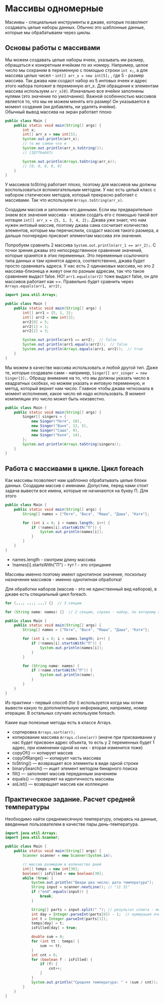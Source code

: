 # Массивы одномерные

Масиивы - специальные инструменты в джаве, которые позволяют создавать целые наборы данных. Обычно это шаблонные данные, которые мы обрабатываем через циклы.

## Основы работы с массивами

Мы можем создавать целые наборы ячеек, указывать им размер, обращаться к конкретным ячейкам по их номеру. Например, целое число мы сохраним в переменную с помощью строки `int x;`, а для массива целых чисел - `int[] arr_x = new int[5];` , где 5 - размер массива. Так джава нам создаст набор из 5 интовых ячеек и адрес этого набора положит в переменную arr_x. Для обращения к элементам массива используем `arr_x[0]`. Изначально все ячейки заполнены нулями (это значение по умолчанию). Важной особенностью массивов является то, что мы не можем менять его размер! Он указывается в момент создания (ни добавлять, ни удалять ячейки).  
Обычный вывод массива на экран работает плохо
```java
public class Main {
    public static void main(String[] args) {
        int x;
        int[] arr_x = new int[5];
        System.out.println(arr_x);
        // то же самое что и
        System.out.println(arr_x.toString());
        // [I@7fbe847c

        System.out.println(Arrays.toString(arr_x));
        // [0, 0, 0, 0, 0]        
    }
}
```
У массивов toString работает плохо, поэтому для массивов мы должны воспользоваться вспомогательным методом. У нас есть целый класс с набором статических методов, который прекрасно работает с массивами. Так что используем `Arrays.toString(arr_x)`.

Создадим массив и заполним его данными. Если мы предварительно знаем все значения массива - можем создать его с помощью такой вот нотации `int[] arr_x = {5, 1, 3, 4, 2};`. Джава уже знает, что нам нужен интовый массив, поэтому джава сама сосчитает количество элементов, которые мы перечислили, создаст массив такого размера, а дальше поочередно присвоит элементам массива эти значения.

Попробуем сравнить 2 массива `System.out.println(arr_1 == arr_2);`. С точки зрения джавы это непосредственное сравнение значений, которые хранятся в этих переменных. Это переменные ссылочного типа данных и там хрянятся адреса, соответственно, джава будет просто сравнивать адреса. У нас есть 2 одинаковых массива, но это 2 массива-близнеца и живут они по разным адресам, так что такое сравнение выдаст false. НО! `arr1.equals(arr2)` тоже выдаст false, он для массивов работает как ==. Правильно будет сравнить через `Arrays.equals(arr1, arr2);`
```java
import java.util.Arrays;

public class Main {
    public static void main(String[] args) {
        int[] arr1 = {5, 1, 3};
        int[] arr2 = new int[3];
        arr2[0] = 5;
        arr2[1] = 1;
        arr2[2] = 3;

        System.out.println(arr1 == arr2);  // false
        System.out.println(arr1.equals(arr2));  // false
        System.out.println(Arrays.equals(arr1, arr2));  // true
    }
}
```
Мы можем в качестве массива использовать и любой другой тип. Даже те, которые создавали сами - например, `Singer[] arr_singer = new Singer[3];`. Обращу внимание на то, что мы должны указать число в квадратных скобках, но можем указать и интовую переменную, и метод, который вернет нам число. Главное чтобы джава четкознала в момент исполнения, какое число ей надо использовать. В момент компиляции это число может быть неизвестно.
```java
public class Main {
    public static void main(String[] args) {
        Singer[] singers = {
            new Singer("Петя", 10),
            new Singer("Ваня", 12, 5),
            new Singer("Саша", 9),
            new Singer("Коля", 14),
        };
        System.out.println(Arrays.toString(singers));
    }
}
```

## Работа с массивами в цикле. Цикл foreach

Как массивы позволяют нам шаблонно обрабатывать целые блоки данных. Создадим массив с именами. Допустим, перед нами стоит задача вывести все имена, которые не начинаются на букву П. Для этого 
```java
public class Main {
    public static void main(String[] args) {
        String[] names = {"Петя", "Вася", "Маша", "Даша", "Катя"};

        for (int i = 0; i < names.length; i++) {
            if (!names[i].startsWith("П")) {
                System.out.println(names[i]);
            }
        }
    }
}
```
- names.length - смотрим длину массива
- !names[i].startsWith("П") - тут ! - это отрицание

Массивы именно поэтому имеют однотипное значение, поскольку назначение массивов - именно однотипная обработка!

Для обработки наборов (массив - это не единственный вид наборов), в джаве есть специальный цикл foreach.
```java
for (...; ...; ...) {}  // 3 секции

for (String name: names) {}  // 2 секции, справа - набор, по которому хотим пройтись, слева - заводим переменную, тип которой совпадает с типом элемента набора
```
```java
public class Main {
    public static void main(String[] args) {
        String[] names = {"Петя", "Вася", "Маша", "Даша", "Катя"};

        for (int i = 0; i < names.length; i++) {
            if (!names[i].startsWith("П")) {
                System.out.println(names[i]);
            }
        }

        for (String name: names) {
            if (!name.startsWith("П")) {
                System.out.println(name);
            }            
        }
    }
}
```
Из практики - первый способ (for i) используется когда мы хотим вывести какую то дополнительную информацию, например, номер итерации. В остальных случаях используем foreach.

Какие еще полезные методы есть в классе Arrays. 
- сортировка `Arrays.sort(arr);`
- копирование массива `Arrays.clone(arr)` (иначе при присваивании у нас будет присвоен адрес объекта, то есть у 2 переменных будет 1 адрес, при изменении одной из них - вторая изменится тоже)
- copyOf() — копирует массив
- copyOfRange() — копирует часть массива
- toString() — возвращает все элементы в виде одной строки
- binarySearch() — ищет элемент методом бинарного поиска
- fill() — заполняет массив переданным значением
- equals() — проверяет на идентичность массивы
- asList() — возвращает массив как коллекцию

## Практическое задание. Расчет средней температуры

Необходимо найти среднемесячную температуру, опираясь на данные, введенные пользователем в качестве пары день-температура.

```java
import java.util.Arrays;
import java.util.Scanner;

public class Main {
    public static void main(String[] args) {
        Scanner scanner = new Scanner(System.in);

        // массив размером в количество дней
        int[] temps = new int[30];
        boolean[] isFilled = new boolean[30];
        while (true) {
            System.out.println("Введи два числа: дата температура");
            String input = scanner.nextLine(); // "11 31"
            if ("end".equals(input)) {
                break;
            }

            String[] parts = input.split(" "); // результат сплита - массив из стрингов ["11", "31"]
            int day = Integer.parseInt(parts[0]) - 1;  // нумерация ячеек массива начинается с 0!
            int t = Integer.parseInt(parts[1]);
            temps[day] = t;
            isFilled[day] = true;

            double sum = 0;
            for (int tt : temps) {
                sum += tt;
            }
            int cnt = 0;
            for (boolean f : isFilled) {
                if (f) {
                    cnt++;
                }
            }
            System.out.println("Средняя температура: " + (sum / cnt));
        }
    }
}
```